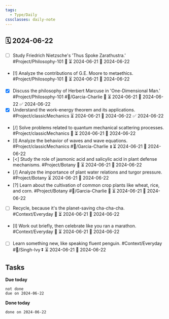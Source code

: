 ```yaml
---
tags:
  - Type/Daily
cssclasses: daily-note
---
```


## 🗓️ 2024-06-22

- [ ] Study Friedrich Nietzsche's 'Thus Spoke Zarathustra.' #Project/Philosophy-101 🔺 ⏳ 2024-06-21 📅 2024-06-22
- [!] Analyze the contributions of G.E. Moore to metaethics. #Project/Philosophy-101 🔺 ⏳ 2024-06-21 📅 2024-06-22
- [x] Discuss the philosophy of Herbert Marcuse in 'One-Dimensional Man.' #Project/Philosophy-101 #👤/Garcia-Charlie 🔼 ⏳ 2024-06-21 📅 2024-06-22 ✅ 2024-06-22
- [x] Understand the work-energy theorem and its applications. #Project/classicMechanics ⏳ 2024-06-21 📅 2024-06-22 ✅ 2024-06-22
- [/] Solve problems related to quantum mechanical scattering processes. #Project/classicMechanics 🔽 ⏳ 2024-06-21 📅 2024-06-22
- [I] Analyze the behavior of waves and wave equations. #Project/classicMechanics #👤/Garcia-Charlie ⏫ ⏳ 2024-06-21 📅 2024-06-22
- [<] Study the role of jasmonic acid and salicylic acid in plant defense mechanisms. #Project/Botany 🔺 ⏳ 2024-06-21 📅 2024-06-22
- [/] Analyze the importance of plant water relations and turgor pressure. #Project/Botany ⏳ 2024-06-21 📅 2024-06-22
- [?] Learn about the cultivation of common crop plants like wheat, rice, and corn. #Project/Botany #👤/Garcia-Charlie 🔺 ⏳ 2024-06-21 📅 2024-06-22
- [ ] Recycle, because it's the planet-saving cha-cha-cha. #Context/Everyday 🔽 ⏳ 2024-06-21 📅 2024-06-22
- [I] Work out briefly, then celebrate like you ran a marathon. #Context/Everyday 🔺 ⏳ 2024-06-21 📅 2024-06-22
- [ ] Learn something new, like speaking fluent penguin. #Context/Everyday #👤/Singh-Ivy ⏬ ⏳ 2024-06-21 📅 2024-06-22

## Tasks

**Due today**

```tasks
not done
due on 2024-06-22
```

**Done today**

```tasks
done on 2024-06-22
```
            